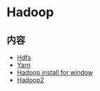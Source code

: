 # Hadoop

## 内容

- [Hdfs](chapter1-hadoop-hdfs.md)
- [Yarn](chapter2-hadoop-yarn.md)
- [Hadoop install for window](chapter3-hadoop-install-for-window.md)
- [Hadoop2](chapter4-hadoop2.md)